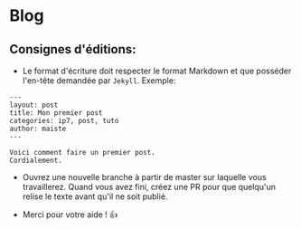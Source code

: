 # Blog

## Consignes d'éditions:
* Le format d'écriture doit respecter le format Markdown et que posséder l'en-tête demandée par `Jekyll`.
Exemple:
```
---
layout: post
title: Mon premier post
categories: ip7, post, tuto
author: maiste
---

Voici comment faire un premier post.
Cordialement.

```
 
* Ouvrez une nouvelle branche à partir de master sur laquelle vous travaillerez. Quand vous avez fini, créez une PR pour que quelqu'un relise
le texte avant qu'il ne soit publié.

* Merci pour votre aide ! :thumbsup:
